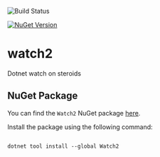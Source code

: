 ![Build Status](https://github.com/ignatandrei/watch2/actions/workflows/compileDeploy.yml/badge.svg)

[![NuGet Version](https://img.shields.io/nuget/v/Watch2.svg?style=flat)](https://www.nuget.org/packages/Watch2)


# watch2

Dotnet watch on steroids


## NuGet Package

You can find the `Watch2` NuGet package [here](https://www.nuget.org/packages/Watch2).

Install the package using the following command:

```

dotnet tool install --global Watch2 

```

